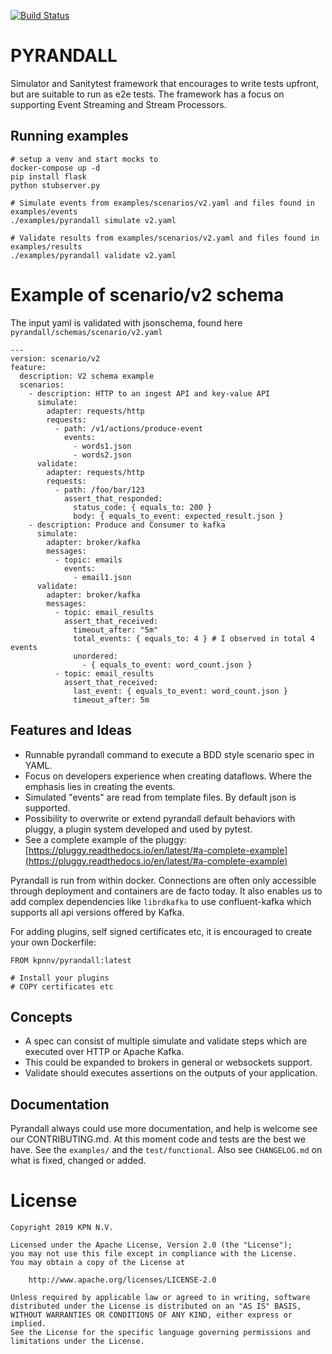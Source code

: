 [![Build Status](https://api.travis-ci.org/kpn/pyrandall.svg?branch=master)](https://travis-ci.org/kpn/pyrandall)

# PYRANDALL

Simulator and Sanitytest framework that encourages to write tests upfront, but are suitable to run as e2e tests.
The framework has a focus on supporting Event Streaming and Stream Processors.

## Running examples

```
# setup a venv and start mocks to
docker-compose up -d
pip install flask
python stubserver.py
```

```
# Simulate events from examples/scenarios/v2.yaml and files found in examples/events
./examples/pyrandall simulate v2.yaml
```

```
# Validate results from examples/scenarios/v2.yaml and files found in examples/results
./examples/pyrandall validate v2.yaml
```

# Example of scenario/v2 schema

The input yaml is validated with jsonschema, found here `pyrandall/schemas/scenario/v2.yaml`

```
---
version: scenario/v2
feature:
  description: V2 schema example
  scenarios:
    - description: HTTP to an ingest API and key-value API
      simulate:
        adapter: requests/http
        requests:
          - path: /v1/actions/produce-event
            events:
              - words1.json
              - words2.json
      validate:
        adapter: requests/http
        requests:
          - path: /foo/bar/123
            assert_that_responded:
              status_code: { equals_to: 200 }
              body: { equals_to_event: expected_result.json }
    - description: Produce and Consumer to kafka
      simulate:
        adapter: broker/kafka
        messages:
          - topic: emails
            events:
              - email1.json
      validate:
        adapter: broker/kafka
        messages:
          - topic: email_results
            assert_that_received:
              timeout_after: "5m"
              total_events: { equals_to: 4 } # I observed in total 4 events
              unordered:
                - { equals_to_event: word_count.json }
          - topic: email_results
            assert_that_received:
              last_event: { equals_to_event: word_count.json }
              timeout_after: 5m
```


## Features and Ideas

* Runnable pyrandall command to execute a BDD style scenario spec in YAML.
* Focus on developers experience when creating dataflows. Where the emphasis lies in creating the events.
* Simulated "events" are read from template files. By default json is supported.
* Possibility to overwrite or extend pyrandall default behaviors with pluggy, a plugin system developed and used by pytest.
* See a complete example of the pluggy: [https://pluggy.readthedocs.io/en/latest/#a-complete-example](https://pluggy.readthedocs.io/en/latest/#a-complete-example)


Pyrandall is run from within docker. Connections are often only accessible through deployment and containers are de facto today.
It also enables us to add complex dependencies like `librdkafka` to use confluent-kafka which supports all api versions offered by Kafka.

For adding plugins, self signed certificates etc, it is encouraged to create your own Dockerfile:

```{Dockerfile}
FROM kpnnv/pyrandall:latest

# Install your plugins
# COPY certificates etc
```

## Concepts

* A spec can consist of multiple simulate and validate steps which are executed over HTTP or Apache Kafka.
* This could be expanded to brokers in general or websockets support.
* Validate should executes assertions on the outputs of your application.


## Documentation

Pyrandall always could use more documentation, and help is welcome see our CONTRIBUTING.md.
At this moment code and tests are the best we have. See the `examples/` and the `test/functional`.
Also see `CHANGELOG.md` on what is fixed, changed or added.


# License


```
Copyright 2019 KPN N.V.

Licensed under the Apache License, Version 2.0 (the "License");
you may not use this file except in compliance with the License.
You may obtain a copy of the License at

    http://www.apache.org/licenses/LICENSE-2.0

Unless required by applicable law or agreed to in writing, software
distributed under the License is distributed on an "AS IS" BASIS,
WITHOUT WARRANTIES OR CONDITIONS OF ANY KIND, either express or implied.
See the License for the specific language governing permissions and
limitations under the License.
```
